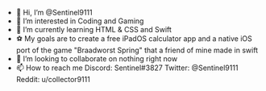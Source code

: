 - 👋 Hi, I’m @Sentinel9111
- 👀 I’m interested in Coding and Gaming
- 🌱 I’m currently learning HTML & CSS and Swift
- ⚽ My goals are to create a free iPadOS calculator app and a native iOS port of the game "Braadworst Spring" that a friend of mine made in swift
- 💞️ I’m looking to collaborate on nothing right now
- 📫 How to reach me Discord: Sentinel#3827   Twitter: @Sentinel9111   Reddit: u/collector9111
<!---
Sentinel9111/Sentinel9111 is a ✨ special ✨ repository because its `README.md` (this file) appears on your GitHub profile.
You can click the Preview link to take a look at your changes.
--->

